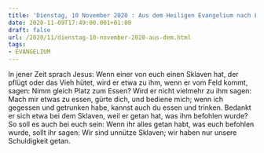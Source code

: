 ```yaml
---
title: 'Dienstag, 10 November 2020 : Aus dem Heiligen Evangelium nach Lukas - Lk 17,7-10.'
date: 2020-11-09T17:49:00.001+01:00
draft: false
url: /2020/11/dienstag-10-november-2020-aus-dem.html
tags: 
- EVANGELIUM
---
```


In jener Zeit sprach Jesus: Wenn einer von euch einen Sklaven hat, der pflügt oder das Vieh hütet, wird er etwa zu ihm, wenn er vom Feld kommt, sagen: Nimm gleich Platz zum Essen? Wird er nicht vielmehr zu ihm sagen: Mach mir etwas zu essen, gürte dich, und bediene mich; wenn ich gegessen und getrunken habe, kannst auch du essen und trinken. Bedankt er sich etwa bei dem Sklaven, weil er getan hat, was ihm befohlen wurde? So soll es auch bei euch sein: Wenn ihr alles getan habt, was euch befohlen wurde, sollt ihr sagen: Wir sind unnütze Sklaven; wir haben nur unsere Schuldigkeit getan.